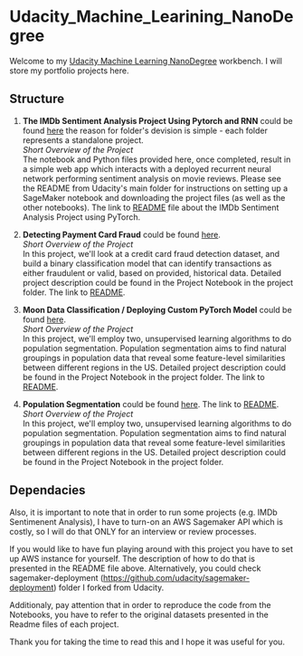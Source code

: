 # Udacity_Machine_Learining_NanoDegree

Welcome to my [Udacity Machine Learning NanoDegree](https://www.udacity.com/course/machine-learning-engineer-nanodegree--nd009t) workbench. I will store my portfolio projects here. 

## Structure 
1. **The IMDb Sentiment Analysis Project Using Pytorch and RNN** could be found [here](https://github.com/bormaley999/Udacity_Machine_Learining_NanoDegree/tree/master/Udacity_Machine_Learining_NanoDegree/imbD%20Sentiment%20Analysis) the reason for folder's devision is simple - each folder represents a standalone project. 
<br>_Short Overview of the Project_<br>
The notebook and Python files provided here, once completed, result in a simple web app which interacts with a deployed recurrent neural network performing sentiment analysis on movie reviews.
Please see the README from Udacity's main folder for instructions on setting up a SageMaker notebook and downloading the project files (as well as the other notebooks).
The link to [README](https://github.com/bormaley999/Udacity_Machine_Learining_NanoDegree/blob/master/Udacity_Machine_Learining_NanoDegree/imbD%20Sentiment%20Analysis/README.md) file about the IMDb Sentiment Analysis Project using PyTorch.


2. **Detecting Payment Card Fraud** could be found [here](https://github.com/bormaley999/Udacity_Machine_Learining_NanoDegree/tree/master/Fraud%20Detection).
<br>_Short Overview of the Project_<br>
In this project, we'll look at a credit card fraud detection dataset, and build a binary classification model that can identify transactions as either fraudulent or valid, based on provided, historical data.
Detailed project description could be found in the Project Notebook in the project folder. 
The link to [README](https://github.com/bormaley999/Udacity_Machine_Learining_NanoDegree/blob/master/Fraud%20Detection/Readme.md).

3. **Moon Data Classification / Deploying Custom PyTorch Model** could be found [here](https://github.com/bormaley999/Udacity_Machine_Learining_NanoDegree/tree/master/Moon%20Data%20Classification%20%5C%20Custom%20PyTorch%20Model).
<br>_Short Overview of the Project_<br>
In this project, we'll employ two, unsupervised learning algorithms to do population segmentation. Population segmentation aims to find natural groupings in population data that reveal some feature-level similarities between different regions in the US.
Detailed project description could be found in the Project Notebook in the project folder. 
The link to [README](https://github.com/bormaley999/Udacity_Machine_Learining_NanoDegree/blob/master/Moon%20Data%20Classification%20%5C%20Custom%20PyTorch%20Model/Readme.md).

4. **Population Segmentation** could be found [here](https://github.com/bormaley999/Udacity_Machine_Learining_NanoDegree/tree/master/Population%20Segmentation%20with%20SageMaker).
The link to [README](https://github.com/bormaley999/Udacity_Machine_Learining_NanoDegree/blob/master/Population%20Segmentation%20with%20SageMaker/Readme.md).
<br>_Short Overview of the Project_<br>
In this project, we'll employ two, unsupervised learning algorithms to do population segmentation. Population segmentation aims to find natural groupings in population data that reveal some feature-level similarities between different regions in the US. Detailed project description could be found in the Project Notebook in the project folder. 



## Dependacies 
Also, it is important to note that in order to run some projects (e.g. IMDb Sentimenent Analysis), I have to turn-on an AWS Sagemaker API which is costly, so I will do that ONLY for an interview or review processes.

If you would like to have fun playing around with this project you have to set up AWS instance for yourself. The description of how to do that is presented in the README file above. Alternatively, you could check sagemaker-deployment (https://github.com/udacity/sagemaker-deployment) folder I forked from Udacity.

Additionaly, pay attention that in order to reproduce the code from the Notebooks, you have to refer to the original datasets presented in the Readme files of each project.

Thank you for taking the time to read this and I hope it was useful for you.
